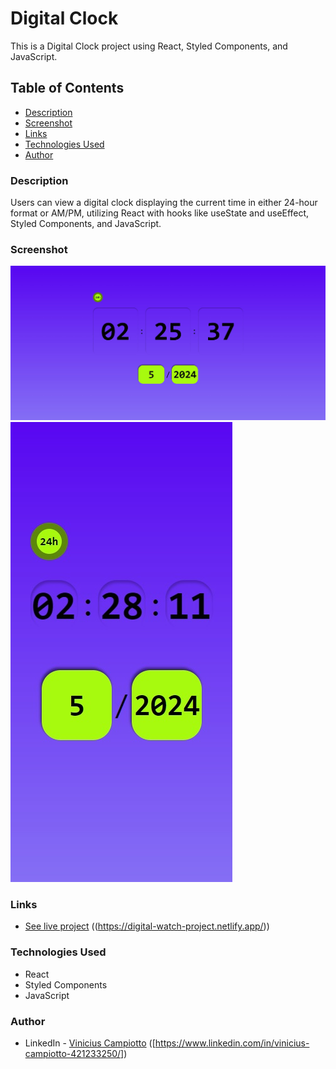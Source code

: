 # Digital Clock

This is a Digital Clock project using React, Styled Components, and JavaScript.

## Table of Contents

- [Description](#description)
- [Screenshot](#screenshot)
- [Links](#links)
- [Technologies Used](#technologies-used)
- [Author](#author)

### Description

Users can view a digital clock displaying the current time in either 24-hour format or AM/PM, utilizing React with hooks like useState and useEffect, Styled Components, and JavaScript.

### Screenshot

![Desktop](./desktopscreenshot.jpg)
![Mobile](./mobilescreenshot.jpg)

### Links

- [See live project](#) ((https://digital-watch-project.netlify.app/))

### Technologies Used

- React
- Styled Components
- JavaScript

### Author

- LinkedIn - [Vinicius Campiotto](#) ([https://www.linkedin.com/in/vinicius-campiotto-421233250/])
